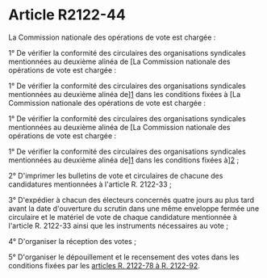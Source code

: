 # Article R2122-44

La Commission nationale des opérations de vote est chargée : 
  
  
1° De vérifier la conformité des circulaires des organisations syndicales mentionnées au deuxième alinéa de [La Commission nationale des opérations de vote est chargée : 
  
  
1° De vérifier la conformité des circulaires des organisations syndicales mentionnées au deuxième alinéa de][1] dans les conditions fixées à [La Commission nationale des opérations de vote est chargée : 
  
  
1° De vérifier la conformité des circulaires des organisations syndicales mentionnées au deuxième alinéa de [La Commission nationale des opérations de vote est chargée : 
  
  
1° De vérifier la conformité des circulaires des organisations syndicales mentionnées au deuxième alinéa de][1] dans les conditions fixées à][2] ; 
  
  
2° D'imprimer les bulletins de vote et circulaires de chacune des candidatures mentionnées à l'article R. 2122-33 ; 
  
  
3° D'expédier à chacun des électeurs concernés quatre jours au plus tard avant la date d'ouverture du scrutin dans une même enveloppe fermée une circulaire et le matériel de vote de chaque candidature mentionnée à l'article R. 2122-33 ainsi que les instruments nécessaires au vote ; 
  
  
4° D'organiser la réception des votes ; 
  
  
5° D'organiser le dépouillement et le recensement des votes dans les conditions fixées par les [articles R. 2122-78 à R. 2122-92][3].

 [1]: /affichCodeArticle.do?cidTexte=LEGITEXT000006072050&idArticle=LEGIARTI000024280422&dateTexte=&categorieLien=cid
 [2]: /affichCodeArticle.do?cidTexte=LEGITEXT000006072050&idArticle=LEGIARTI000024280466&dateTexte=&categorieLien=cid
 [3]: /affichCodeArticle.do?cidTexte=LEGITEXT000006072050&idArticle=LEGIARTI000024280534&dateTexte=&categorieLien=cid